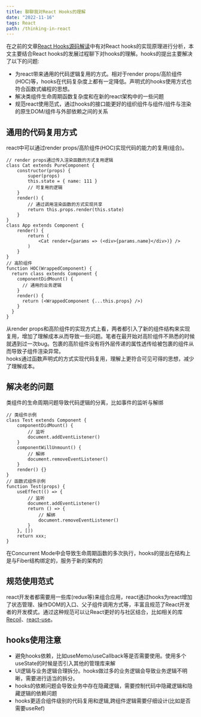 ```yaml
---
title: 聊聊我对React Hooks的理解
date: "2022-11-16"
tags: React
path: /thinking-in-react
---
```


在之前的文章[React Hooks源码解读](https://icantunderstand.github.io/blog/react-hooks)中有对React hooks的实现原理进行分析，本文主要结合React hooks的发展过程聊下对hooks的理解。hooks的提出主要解决了以下的问题:  
* 为react带来通用的代码逻辑复用的方式。相对于render props/高阶组件(HOC)等，hooks在代码复杂度上都有一定降低。声明式的hooks使用方式也符合函数式编程的思想。  
* 解决类组件生命周期函数复杂度和在新的react架构中的一些问题  
* 规范react使用范式，通过hooks的接口能更好的组织组件与组件/组件与渲染的原生DOM/组件与外部依赖之间的关系


## 通用的代码复用方式
react中可以通过render props/高阶组件(HOC)实现代码的能力的复用(组合)。

    // render props通过传入渲染函数的方式复用逻辑
    class Cat extends PureComponent {
        constructor(props) {
            super(props)
            this.state = { name: 111 }
            // 可复用的逻辑
        }
        render() {
            // 通过调用渲染函数的方式实现共享
            return this.props.render(this.state)
        }
    }
    class App extends Component {
        render() {
            return (
                <Cat render={params => (<div>{params.name}</div>)} />
            )
        }
    }
    // 高阶组件
    function HOC(WrappedComponent) {
      return class extends Component {
        componentDidMount() {
          // 通用的业务逻辑
        }
        render() {
          return (<WrappedComponent {...this.props} />)
        }
      }
    }

从render props和高阶组件的实现方式上看，两者都引入了新的组件结构来实现复用，增加了理解成本从而导致一些问题。笔者在最开始对高阶组件不熟悉的时候就遇到过一次bug。包裹的高阶组件没有将外层传递的属性透传给被包裹的组件从而导致子组件渲染异常。  
hooks通过函数声明式的方式实现代码复用，理解上更符合可见可得的思想，减少了理解成本。

## 解决老的问题
类组件的生命周期问题导致代码逻辑的分离，比如事件的监听与解绑


    // 类组件示例
    class Test extends Component {
        componentDidMount() {
            // 监听
            document.addEventListener()
        }
        componentWillUnmount() {
            // 解绑
            document.removeEventListener()
        }
        render() {}
    }
    // 函数式组件示例
    function Test(props) {
        useEffect(() => {
            // 监听
            document.addEventListener()
            return () => {
                // 解绑
                document.removeEventListener()
            }
        }, [])
        return xxx;
    }
在Concurrent Mode中会导致生命周期函数的多次执行，hooks的提出在结构上是与Fiber结构绑定的，服务于新的架构的

## 规范使用范式
react开发者都需要用一些库(redux等)来组合应用，react通过hooks为react增加了状态管理、操作DOM的入口、父子组件调用方式等，丰富且规范了React开发者的开发模式。通过这种规范可以让React更好的与社区结合，比如相关的库[Recoil](https://github.com/facebookexperimental/Recoil)、[react-use](https://github.com/streamich/react-use)。

## hooks使用注意
* 避免hooks依赖，比如useMemo/useCallback等是否需要使用。使用多个useState的时候是否引入其他的管理库来解
* UI逻辑与业务逻辑合理拆分。hooks做过多的业务逻辑会导致业务逻辑不明晰，需要进行适当的拆分。
* hooks的依赖问题会导致业务中存在隐藏逻辑，需要控制代码中隐藏逻辑和隐藏逻辑的依赖问题
* hooks更适合组件级别的代码复用和逻辑,跨组件逻辑需要仔细设计(比如是否需要useRef)